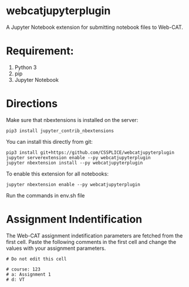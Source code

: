 # webcatjupyterplugin
A Jupyter Notebook extension for submitting notebook files to Web-CAT.

# Requirement:
1. Python 3
2. pip
3. Jupyter Notebook

# Directions

Make sure that nbextensions is installed on the server:

    pip3 install jupyter_contrib_nbextensions

You can install this directly from git:

    pip3 install git+https://github.com/CSSPLICE/webcatjupyterplugin
    jupyter serverextension enable --py webcatjupyterplugin
    jupyter nbextension install --py webcatjupyterplugin
    
To enable this extension for all notebooks:

    jupyter nbextension enable --py webcatjupyterplugin
    
Run the commands in env.sh file

# Assignment Indentification

The Web-CAT assignment indetification parameters are fetched from the first cell. Paste the following comments in the first cell and change the values with your assignment parameters.

    # Do not edit this cell

    # course: 123
    # a: Assignment 1
    # d: VT

